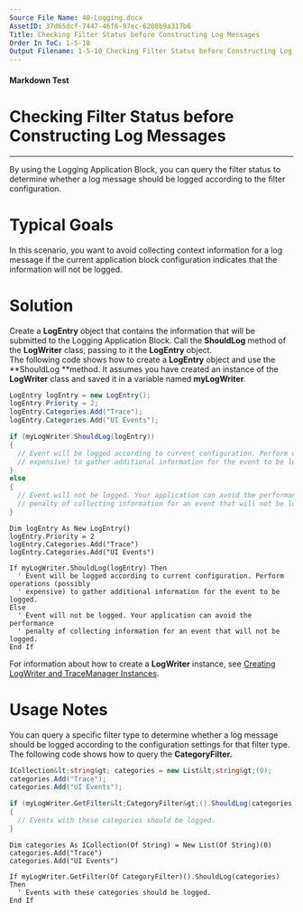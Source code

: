 ```yaml
---
Source File Name: 40-Logging.docx
AssetID: 37d65dcf-7447-46f6-97ec-6208b9a317b6
Title: Checking Filter Status before Constructing Log Messages
Order In ToC: 1-5-10
Output Filename: 1-5-10_Checking Filter Status before Constructing Log Messages.markdown
---
```


#### Markdown Test ####
# Checking Filter Status before Constructing Log Messages #
----------

By using the Logging Application Block, you can query the filter status to determine whether a log message should be logged according to the filter configuration.   

# Typical Goals #
In this scenario, you want to avoid collecting context information for a log message if the current application block configuration indicates that the information will not be logged.  

# Solution #
Create a **LogEntry** object that contains the information that will be submitted to the Logging Application Block. Call the **ShouldLog** method of the **LogWriter** class, passing to it the **LogEntry** object.   
The following code shows how to create a **LogEntry** object and use the **ShouldLog **method. It assumes you have created an instance of the **LogWriter** class and saved it in a variable named **myLogWriter**.  

```C#
LogEntry logEntry = new LogEntry();
logEntry.Priority = 2;
logEntry.Categories.Add("Trace");
logEntry.Categories.Add("UI Events");

if (myLogWriter.ShouldLog(logEntry))
{
  // Event will be logged according to current configuration. Perform operations (possibly
  // expensive) to gather additional information for the event to be logged. 
}
else
{
  // Event will not be logged. Your application can avoid the performance
  // penalty of collecting information for an event that will not be logged.
}

```


```Visual Basic
Dim logEntry As New LogEntry()
logEntry.Priority = 2
logEntry.Categories.Add("Trace")
logEntry.Categories.Add("UI Events")

If myLogWriter.ShouldLog(logEntry) Then
  ' Event will be logged according to current configuration. Perform operations (possibly 
  ' expensive) to gather additional information for the event to be logged. 
Else
  ' Event will not be logged. Your application can avoid the performance
  ' penalty of collecting information for an event that will not be logged.
End If
```

For information about how to create a **LogWriter** instance, see <a href="test-markdown_875469ce-1185-4690-9d1c-36d452bf6a4a.html" xmlns:dt="uuid:C2F41010-65B3-11d1-A29F-00AA00C14882" xmlns:xlink="http://www.w3.org/1999/xlink" xmlns:MSHelp="http://msdn.microsoft.com/mshelp">Creating LogWriter and TraceManager Instances</a>.  


# Usage Notes #
You can query a specific filter type to determine whether a log message should be logged according to the configuration settings for that filter type.  
The following code shows how to query the **CategoryFilter.**   

```C#
ICollection&lt;string&gt; categories = new List&lt;string&gt;(0);
categories.Add("Trace");
categories.Add("UI Events");

if (myLogWriter.GetFilter&lt;CategoryFilter&gt;().ShouldLog(categories))
{
  // Events with these categories should be logged. 
}
```


```Visual Basic
Dim categories As ICollection(Of String) = New List(Of String)(0)
categories.Add("Trace")
categories.Add("UI Events")

If myLogWriter.GetFilter(Of CategoryFilter)().ShouldLog(categories) Then
  ' Events with these categories should be logged.
End If
```


